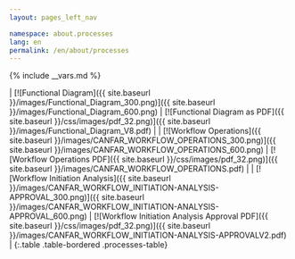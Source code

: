 ```yaml
---
layout: pages_left_nav

namespace: about.processes
lang: en
permalink: /en/about/processes
---
```


{% include __vars.md %}

<!-- Content start -->

| [![Functional Diagram]({{ site.baseurl }}/images/Functional_Diagram_300.png)]({{ site.baseurl }}/images/Functional_Diagram_600.png) | [![Functional Diagram as PDF]({{ site.baseurl }}/css/images/pdf_32.png)]({{ site.baseurl }}/images/Functional_Diagram_V8.pdf) |
| [![Workflow Operations]({{ site.baseurl }}/images/CANFAR_WORKFLOW_OPERATIONS_300.png)]({{ site.baseurl }}/images/CANFAR_WORKFLOW_OPERATIONS_600.png) | [![Workflow Operations PDF]({{ site.baseurl }}/css/images/pdf_32.png)]({{ site.baseurl }}/images/CANFAR_WORKFLOW_OPERATIONS.pdf) |
| [![Workflow Initiation Analysis]({{ site.baseurl }}/images/CANFAR_WORKFLOW_INITIATION-ANALYSIS-APPROVAL_300.png)]({{ site.baseurl }}/images/CANFAR_WORKFLOW_INITIATION-ANALYSIS-APPROVAL_600.png) | [![Workflow Initiation Analysis Approval PDF]({{ site.baseurl }}/css/images/pdf_32.png)]({{ site.baseurl }}/images/CANFAR_WORKFLOW_INITIATION-ANALYSIS-APPROVALV2.pdf) |
{:.table .table-bordered .processes-table}

<!-- Content end -->
